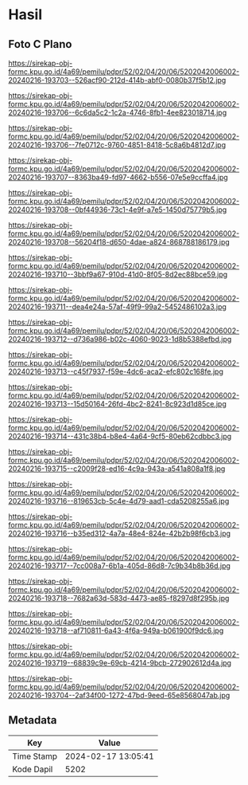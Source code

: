 # Hasil

## Foto C Plano

https://sirekap-obj-formc.kpu.go.id/4a69/pemilu/pdpr/52/02/04/20/06/5202042006002-20240216-193703--526acf90-212d-414b-abf0-0080b37f5b12.jpg

https://sirekap-obj-formc.kpu.go.id/4a69/pemilu/pdpr/52/02/04/20/06/5202042006002-20240216-193706--6c6da5c2-1c2a-4746-8fb1-4ee823018714.jpg

https://sirekap-obj-formc.kpu.go.id/4a69/pemilu/pdpr/52/02/04/20/06/5202042006002-20240216-193706--7fe0712c-9760-4851-8418-5c8a6b4812d7.jpg

https://sirekap-obj-formc.kpu.go.id/4a69/pemilu/pdpr/52/02/04/20/06/5202042006002-20240216-193707--8363ba49-fd97-4662-b556-07e5e9ccffa4.jpg

https://sirekap-obj-formc.kpu.go.id/4a69/pemilu/pdpr/52/02/04/20/06/5202042006002-20240216-193708--0bf44936-73c1-4e9f-a7e5-1450d75779b5.jpg

https://sirekap-obj-formc.kpu.go.id/4a69/pemilu/pdpr/52/02/04/20/06/5202042006002-20240216-193708--56204f18-d650-4dae-a824-868788186179.jpg

https://sirekap-obj-formc.kpu.go.id/4a69/pemilu/pdpr/52/02/04/20/06/5202042006002-20240216-193710--3bbf9a67-910d-41d0-8f05-8d2ec88bce59.jpg

https://sirekap-obj-formc.kpu.go.id/4a69/pemilu/pdpr/52/02/04/20/06/5202042006002-20240216-193711--dea4e24a-57af-49f9-99a2-5452486102a3.jpg

https://sirekap-obj-formc.kpu.go.id/4a69/pemilu/pdpr/52/02/04/20/06/5202042006002-20240216-193712--d736a986-b02c-4060-9023-1d8b5388efbd.jpg

https://sirekap-obj-formc.kpu.go.id/4a69/pemilu/pdpr/52/02/04/20/06/5202042006002-20240216-193713--c45f7937-f59e-4dc6-aca2-efc802c168fe.jpg

https://sirekap-obj-formc.kpu.go.id/4a69/pemilu/pdpr/52/02/04/20/06/5202042006002-20240216-193713--15d50164-26fd-4bc2-8241-8c923d1d85ce.jpg

https://sirekap-obj-formc.kpu.go.id/4a69/pemilu/pdpr/52/02/04/20/06/5202042006002-20240216-193714--431c38b4-b8e4-4a64-9cf5-80eb62cdbbc3.jpg

https://sirekap-obj-formc.kpu.go.id/4a69/pemilu/pdpr/52/02/04/20/06/5202042006002-20240216-193715--c2009f28-ed16-4c9a-943a-a541a808a1f8.jpg

https://sirekap-obj-formc.kpu.go.id/4a69/pemilu/pdpr/52/02/04/20/06/5202042006002-20240216-193716--819653cb-5c4e-4d79-aad1-cda5208255a6.jpg

https://sirekap-obj-formc.kpu.go.id/4a69/pemilu/pdpr/52/02/04/20/06/5202042006002-20240216-193716--b35ed312-4a7a-48e4-824e-42b2b98f6cb3.jpg

https://sirekap-obj-formc.kpu.go.id/4a69/pemilu/pdpr/52/02/04/20/06/5202042006002-20240216-193717--7cc008a7-6b1a-405d-86d8-7c9b34b8b36d.jpg

https://sirekap-obj-formc.kpu.go.id/4a69/pemilu/pdpr/52/02/04/20/06/5202042006002-20240216-193718--7682a63d-583d-4473-ae85-f8297d8f295b.jpg

https://sirekap-obj-formc.kpu.go.id/4a69/pemilu/pdpr/52/02/04/20/06/5202042006002-20240216-193718--af710811-6a43-4f6a-949a-b061900f9dc6.jpg

https://sirekap-obj-formc.kpu.go.id/4a69/pemilu/pdpr/52/02/04/20/06/5202042006002-20240216-193719--68839c9e-69cb-4214-9bcb-272902612d4a.jpg

https://sirekap-obj-formc.kpu.go.id/4a69/pemilu/pdpr/52/02/04/20/06/5202042006002-20240216-193704--2af34f00-1272-47bd-9eed-65e8568047ab.jpg


## Metadata

| Key        | Value               |
| ---------- | ------------------- |
| Time Stamp | 2024-02-17 13:05:41 |
| Kode Dapil | 5202                |



